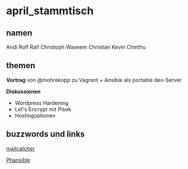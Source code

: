 # april_stammtisch

## namen

Andi
Rolf
Ralf
Christoph
Waseem
Christian
Kevin
Chinthu

## themen

 **Vortrag** von @mohrekopp zu Vagrant + Ansible als portable dev-Server
 
 **Diskussionen**
 - Wordpress Hardening
 - Let's Encrypt mit Plsek
 - Hostingoptionen


## buzzwords und links

[mailcatcher](https://github.com/sj26/mailcatcher)

[Phansible](http://phansible.com/)
